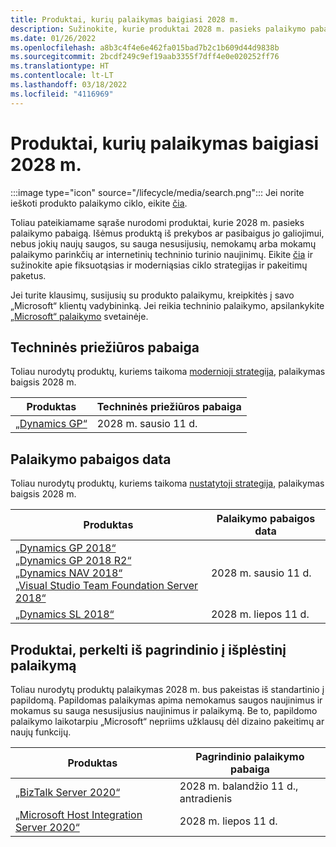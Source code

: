 ```yaml
---
title: Produktai, kurių palaikymas baigiasi 2028 m.
description: Sužinokite, kurie produktai 2028 m. pasieks palaikymo pabaigą arba pereis nuo pagrindinio palaikymo į išplėstinį palaikymą.
ms.date: 01/26/2022
ms.openlocfilehash: a8b3c4f4e6e462fa015bad7b2c1b609d44d9838b
ms.sourcegitcommit: 2bcdf249c9ef19aab3355f7dff4e0e020252ff76
ms.translationtype: HT
ms.contentlocale: lt-LT
ms.lasthandoff: 03/18/2022
ms.locfileid: "4116969"
---
```

# <a name="products-ending-support-in-2028"></a>Produktai, kurių palaikymas baigiasi 2028 m.

:::image type="icon" source="/lifecycle/media/search.png":::
Jei norite ieškoti produkto palaikymo ciklo, eikite [čia](/lifecycle/products/).

Toliau pateikiamame sąraše nurodomi produktai, kurie 2028 m. pasieks palaikymo pabaigą. Išėmus produktą iš prekybos ar pasibaigus jo galiojimui, nebus jokių naujų saugos, su sauga nesusijusių, nemokamų arba mokamų palaikymo parinkčių ar internetinių techninio turinio naujinimų. Eikite [čia](/lifecycle/overview/product-end-of-support-overview) ir sužinokite apie fiksuotąsias ir moderniąsias ciklo strategijas ir pakeitimų paketus.

Jei turite klausimų, susijusių su produkto palaikymu, kreipkitės į savo „Microsoft“ klientų vadybininką. Jei reikia techninio palaikymo, apsilankykite [„Microsoft“ palaikymo](https://support.microsoft.com/contactus/?ws=support) svetainėje.



## <a name="release-end-of-servicing"></a>Techninės priežiūros pabaiga

Toliau nurodytų produktų, kuriems taikoma [modernioji strategija](/lifecycle/policies/modern), palaikymas baigsis 2028 m.

| Produktas | Techninės priežiūros pabaiga |
| --- | --- |
| [„Dynamics GP“](/lifecycle/products/dynamics-gp?branch=live)<br> | 2028 m. sausio 11 d. |


## <a name="products-reaching-end-of-support"></a>Palaikymo pabaigos data

Toliau nurodytų produktų, kuriems taikoma [nustatytoji strategija](/lifecycle/policies/fixed), palaikymas baigsis 2028 m.

| Produktas | Palaikymo pabaigos data |
| --- | --- |
| [„Dynamics GP 2018“](/lifecycle/products/dynamics-gp-2018?branch=live)<br>[„Dynamics GP 2018 R2“](/lifecycle/products/dynamics-gp-2018-r2?branch=live)<br>[„Dynamics NAV 2018“](/lifecycle/products/dynamics-nav-2018?branch=live)<br>[„Visual Studio Team Foundation Server 2018“](/lifecycle/products/visual-studio-team-foundation-server-2018?branch=live)<br> | 2028 m. sausio 11 d. |
| [„Dynamics SL 2018“](/lifecycle/products/dynamics-sl-2018?branch=live)<br> | 2028 m. liepos 11 d. |


## <a name="products-moving-to-extended-support"></a>Produktai, perkelti iš pagrindinio į išplėstinį palaikymą

Toliau nurodytų produktų palaikymas 2028 m. bus pakeistas iš standartinio į papildomą. Papildomas palaikymas apima nemokamus saugos naujinimus ir mokamus su sauga nesusijusius naujinimus ir palaikymą. Be to, papildomo palaikymo laikotarpiu „Microsoft“ nepriims užklausų dėl dizaino pakeitimų ar naujų funkcijų.

| Produktas | Pagrindinio palaikymo pabaiga |
| --- | --- |
| [„BizTalk Server 2020“](/lifecycle/products/biztalk-server-2020?branch=live)<br> | 2028 m. balandžio 11 d., antradienis |
| [„Microsoft Host Integration Server 2020“](/lifecycle/products/microsoft-host-integration-server-2020?branch=live)<br> | 2028 m. liepos 11 d. |
